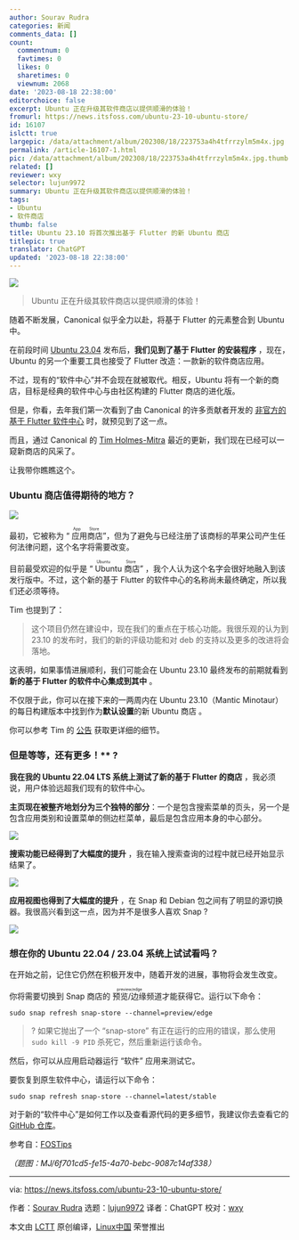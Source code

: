 ```yaml
---
author: Sourav Rudra
categories: 新闻
comments_data: []
count:
  commentnum: 0
  favtimes: 0
  likes: 0
  sharetimes: 0
  viewnum: 2068
date: '2023-08-18 22:38:00'
editorchoice: false
excerpt: Ubuntu 正在升级其软件商店以提供顺滑的体验！
fromurl: https://news.itsfoss.com/ubuntu-23-10-ubuntu-store/
id: 16107
islctt: true
largepic: /data/attachment/album/202308/18/223753a4h4tfrrzylm5m4x.jpg
permalink: /article-16107-1.html
pic: /data/attachment/album/202308/18/223753a4h4tfrrzylm5m4x.jpg.thumb.jpg
related: []
reviewer: wxy
selector: lujun9972
summary: Ubuntu 正在升级其软件商店以提供顺滑的体验！
tags:
- Ubuntu
- 软件商店
thumb: false
title: Ubuntu 23.10 将首次推出基于 Flutter 的新 Ubuntu 商店
titlepic: true
translator: ChatGPT
updated: '2023-08-18 22:38:00'
---
```


![](/data/attachment/album/202308/18/223753a4h4tfrrzylm5m4x.jpg)



> 
> Ubuntu 正在升级其软件商店以提供顺滑的体验！
> 
> 
> 


随着不断发展，Canonical 似乎全力以赴，将基于 Flutter 的元素整合到 Ubuntu 中。


在前段时间 [Ubuntu 23.04](https://news.itsfoss.com/ubuntu-23-04-release/) 发布后，**我们见到了基于 Flutter 的安装程序** ，现在，Ubuntu 的另一个重要工具也接受了 Flutter 改造：一款新的软件商店应用。


不过，现有的“软件中心”并不会现在就被取代。相反，Ubuntu 将有一个新的商店，目标是经典的软件中心与由社区构建的 Flutter 商店的进化版。


但是，你看，去年我们第一次看到了由 Canonical 的许多贡献者开发的 [非官方的基于 Flutter 软件中心](https://news.itsfoss.com/unofficial-flutter-ubuntu-software/) 时，就预见到了这一点。


而且，通过 Canonical 的 [Tim Holmes-Mitra](https://github.com/tim-hm?ref=news.itsfoss.com) 最近的更新，我们现在已经可以一窥新商店的风采了。


让我带你瞧瞧这个。


### Ubuntu 商店值得期待的地方？


![](/data/attachment/album/202308/18/223821eiobkhhg8ruxhx7u.jpg)


最初，它被称为 “<ruby> 应用商店 <rt>  App Store </rt></ruby>”，但为了避免与已经注册了该商标的苹果公司产生任何法律问题，这个名字将需要改变。


目前最受欢迎的似乎是 “<ruby> Ubuntu 商店 <rt>  Ubuntu Store </rt></ruby>” ，我个人认为这个名字会很好地融入到该发行版中。不过，这个新的基于 Flutter 的软件中心的名称尚未最终确定，所以我们还必须等待。


Tim 也提到了：



> 
> 这个项目仍然在建设中，现在我们的重点在于核心功能。我很乐观的认为到 23.10 的发布时，我们的新的评级功能和对 deb 的支持以及更多的改进将会落地。
> 
> 
> 


这表明，如果事情进展顺利，我们可能会在 Ubuntu 23.10 最终发布的前期就看到 **新的基于 Flutter 的软件中心集成到其中** 。


不仅限于此，你可以在接下来的一两周内在 Ubuntu 23.10（Mantic Minotaur）的每日构建版本中找到作为**默认设置**的新 Ubuntu 商店 。


你可以参考 Tim 的 [公告](https://discourse.ubuntu.com/t/an-update-on-app-store-ubuntu-store/37770?ref=news.itsfoss.com) 获取更详细的细节。


### 但是等等，还有更多！\*\* ?


**我在我的 Ubuntu 22.04 LTS 系统上测试了新的基于 Flutter 的商店** ，我必须说，用户体验远超我们现有的软件中心。


**主页现在被整齐地划分为三个独特的部分**：一个是包含搜索菜单的页头，另一个是包含应用类别和设置菜单的侧边栏菜单，最后是包含应用本身的中心部分。


![](/data/attachment/album/202308/18/223821c1fb11t41xk8izzi.jpg)


**搜索功能已经得到了大幅度的提升** ，我在输入搜索查询的过程中就已经开始显示结果了。


![](/data/attachment/album/202308/18/223821ytxax4f5a6cfvafh.jpg)


**应用视图也得到了大幅度的提升** ，在 Snap 和 Debian 包之间有了明显的源切换器。我很高兴看到这一点，因为并不是很多人喜欢 Snap ?


![](/data/attachment/album/202308/18/223822c333313gykxdygou.jpg)


### 想在你的 Ubuntu 22.04 / 23.04 系统上试试看吗？


在开始之前，记住它仍然在积极开发中，随着开发的进展，事物将会发生改变。


你将需要切换到 Snap 商店的 <ruby> 预览/边缘 <rt>  preview/edge </rt></ruby> 频道才能获得它。运行以下命令：



```
sudo snap refresh snap-store --channel=preview/edge

```


> 
> ? 如果它抛出了一个 “snap-store” 有正在运行的应用的错误，那么使用 `sudo kill -9 PID` 杀死它，然后重新运行该命令。
> 
> 
> 


然后，你可以从应用启动器运行 “软件” 应用来测试它。


要恢复到原生软件中心，请运行以下命令：



```
sudo snap refresh snap-store --channel=latest/stable

```

对于新的“软件中心”是如何工作以及查看源代码的更多细节，我建议你去查看它的 [GitHub 仓库](https://github.com/ubuntu/app-store?ref=news.itsfoss.com)。


参考自：[FOSTips](https://fostips.com/ubuntu-23-10-adopt-flutter-software-app/?ref=news.itsfoss.com)


*（题图：MJ/6f701cd5-fe15-4a70-bebc-9087c14af338）*




---


via: <https://news.itsfoss.com/ubuntu-23-10-ubuntu-store/>


作者：[Sourav Rudra](https://news.itsfoss.com/author/sourav/) 选题：[lujun9972](https://github.com/lujun9972) 译者：ChatGPT 校对：[wxy](https://github.com/wxy)


本文由 [LCTT](https://github.com/LCTT/TranslateProject) 原创编译，[Linux中国](https://linux.cn/) 荣誉推出